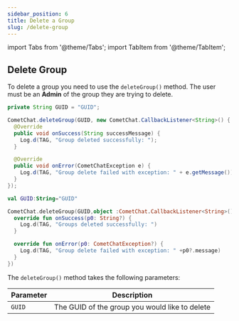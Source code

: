 ```yaml
---
sidebar_position: 6
title: Delete a Group
slug: /delete-group
---
```


import Tabs from '@theme/Tabs';
import TabItem from '@theme/TabItem';

## Delete Group

To delete a group you need to use the `deleteGroup()` method. The user must be an **Admin** of the group they are trying to delete.

<Tabs>
<TabItem value="Java" label="Java">

```java
private String GUID = "GUID";

CometChat.deleteGroup(GUID, new CometChat.CallbackListener<String>() {
  @Override
  public void onSuccess(String successMessage) {
    Log.d(TAG, "Group deleted successfully: ");
  }

  @Override
  public void onError(CometChatException e) {
    Log.d(TAG, "Group delete failed with exception: " + e.getMessage());
  }
});
```

</TabItem>
<TabItem value="Kotlin" label="Kotlin">

```kotlin
val GUID:String="GUID"

CometChat.deleteGroup(GUID,object :CometChat.CallbackListener<String>(){
  override fun onSuccess(p0: String?) {
    Log.d(TAG, "Groups deleted successfully: ")
  }

  override fun onError(p0: CometChatException?) {
    Log.d(TAG, "Group delete failed with exception: " +p0?.message)
  }
})
```

</TabItem>
</Tabs>

The `deleteGroup()` method takes the following parameters:

| Parameter | Description                                    |
| --------- | ---------------------------------------------- |
| `GUID`    | The GUID of the group you would like to delete |
